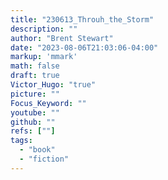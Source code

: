 ```yaml
---
title: "230613_Throuh_the_Storm"
description: ""
author: "Brent Stewart"
date: "2023-08-06T21:03:06-04:00"
markup: 'mmark'
math: false
draft: true
Victor_Hugo: "true"
picture: ""
Focus_Keyword: ""
youtube: ""
github: ""
refs: [""]
tags:
  - "book"
  - "fiction"
---
```


